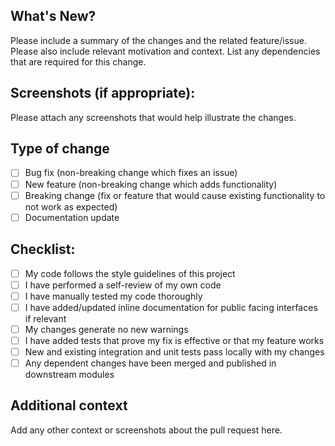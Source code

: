 <!-- You can erase any parts of this template not applicable to your Pull Request. -->

## What's New?

Please include a summary of the changes and the related feature/issue. Please also include relevant motivation and context. List any dependencies that are required for this change.


## Screenshots (if appropriate):

Please attach any screenshots that would help illustrate the changes.


## Type of change

- [ ] Bug fix (non-breaking change which fixes an issue)
- [ ] New feature (non-breaking change which adds functionality)
- [ ] Breaking change (fix or feature that would cause existing functionality to not work as expected)
- [ ] Documentation update

## Checklist:

- [ ] My code follows the style guidelines of this project
- [ ] I have performed a self-review of my own code
- [ ] I have manually tested my code thoroughly
- [ ] I have added/updated inline documentation for public facing interfaces if relevant
- [ ] My changes generate no new warnings
- [ ] I have added tests that prove my fix is effective or that my feature works
- [ ] New and existing integration and unit tests pass locally with my changes
- [ ] Any dependent changes have been merged and published in downstream modules

## Additional context

Add any other context or screenshots about the pull request here.